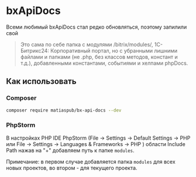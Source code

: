# bxApiDocs

Всеми любимый bxApiDocs стал редко обновляться, поэтому запилили свой

>Это сама по себе папка с модулями /bitrix/modules/, 1С-Битрикс24: Корпоративный портал, но с убранными лишними файлами и папками (не .php, без классов методов, констант и т.д.), добавленными константами, событиями и хелпами phpDocs.


## Как использовать

### Composer
```bash
composer require matiaspub/bx-api-docs --dev
```

### PhpStorm
В настройках PHP IDE PhpStorm (File -> Settings -> Default Settings -> PHP или File -> Settings -> Languages & Frameworks -> PHP ) области Include Path нажав на "+" добавляем путь к папке ```modules```.

Примечание: в первом случае добавляется папка ```modules``` для всех новых проектов, во втором - для текущего проекта.